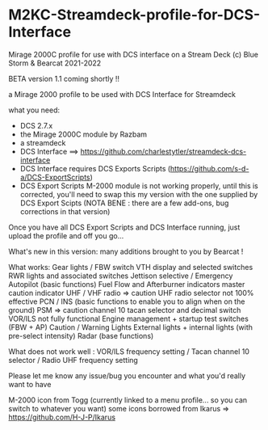 # M2KC-Streamdeck-profile-for-DCS-Interface
Mirage 2000C profile for use with DCS interface on a Stream Deck
(c) Blue Storm & Bearcat 2021-2022

BETA version 1.1 coming shortly !!

a Mirage 2000 profile to be used with DCS Interface for Streamdeck

what you need:
- DCS 2.7.x
- the Mirage 2000C module by Razbam
- a streamdeck
- DCS Interface ==> https://github.com/charlestytler/streamdeck-dcs-interface
- DCS Interface requires DCS Exports Scripts (https://github.com/s-d-a/DCS-ExportScripts)
- DCS Export Scripts M-2000 module is not working properly, until this is corrected, you'll need to swap this my version with the one supplied by DCS Export Scipts (NOTA BENE : there are a few add-ons, bug corrections in that version)

Once you have all DCS Export Scripts and DCS Interface running, just upload the profile and off you go...

What's new in this version:
many additions brought to you by Bearcat !

What works:
Gear lights / FBW switch
VTH display and selected switches
RWR lights and associated switches
Jettison selective / Emergency
Autopilot (basic functions)
Fuel Flow and Afterburner indicators
master caution indicator
UHF / VHF radio => caution UHF radio selector not 100% effective
PCN / INS (basic functions to enable you to align when on the ground)
PSM => caution channel 10 tacan selector and decimal switch VOR/ILS not fully functional
Engine management + startup test switches (FBW + AP)
Caution / Warning Lights
External lights + internal lights (with pre-select intensity)
Radar (base functions)

What does not work well : VOR/ILS frequency setting / Tacan channel 10 selector / Radio UHF frequency setting

Please let me know any issue/bug you encounter and what you'd really want to have

M-2000 icon from Togg (currently linked to a menu profile... so you can switch to whatever you want)
some icons borrowed from Ikarus => https://github.com/H-J-P/Ikarus
